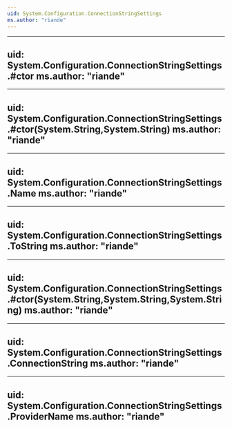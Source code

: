 ```yaml
---
uid: System.Configuration.ConnectionStringSettings
ms.author: "riande"
---
```


---
uid: System.Configuration.ConnectionStringSettings.#ctor
ms.author: "riande"
---

---
uid: System.Configuration.ConnectionStringSettings.#ctor(System.String,System.String)
ms.author: "riande"
---

---
uid: System.Configuration.ConnectionStringSettings.Name
ms.author: "riande"
---

---
uid: System.Configuration.ConnectionStringSettings.ToString
ms.author: "riande"
---

---
uid: System.Configuration.ConnectionStringSettings.#ctor(System.String,System.String,System.String)
ms.author: "riande"
---

---
uid: System.Configuration.ConnectionStringSettings.ConnectionString
ms.author: "riande"
---

---
uid: System.Configuration.ConnectionStringSettings.ProviderName
ms.author: "riande"
---

